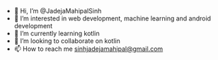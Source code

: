- 👋 Hi, I’m @JadejaMahipalSinh
- 👀 I’m interested in web development, machine learning and android development
- 🌱 I’m currently learning kotlin
- 💞️ I’m looking to collaborate on kotlin
- 📫 How to reach me sinhjadejamahipal@gmail.com

<!---
JadejaMahipalSinh/JadejaMahipalSinh is a ✨ special ✨ repository because its `README.md` (this file) appears on your GitHub profile.
You can click the Preview link to take a look at your changes.
--->
